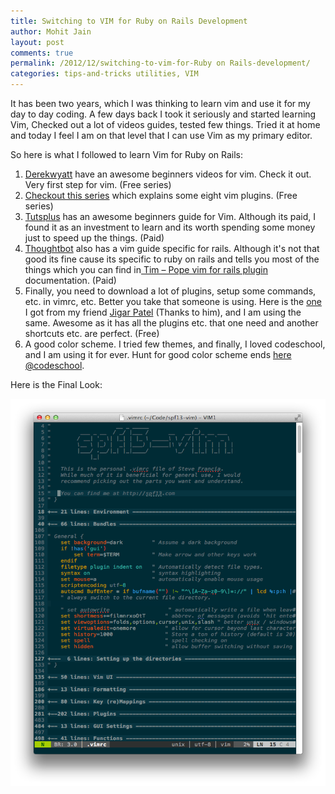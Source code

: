 ```yaml
---
title: Switching to VIM for Ruby on Rails Development
author: Mohit Jain
layout: post
comments: true
permalink: /2012/12/switching-to-vim-for-Ruby on Rails-development/
categories: tips-and-tricks utilities, VIM
---
```

It has been two years, which I was thinking to learn vim and use it for my day to day coding. A few days back I took it seriously and started learning Vim, Checked out a lot of videos guides, tested few things. Tried it at home and today I feel I am on that level that I can use Vim as my primary editor.

So here is what I followed to learn Vim for Ruby on Rails:

1.  [Derekwyatt][1] have an awesome beginners videos for vim. Check it out. Very first step for vim. (Free series)
2.  [Checkout this series][2] which explains some eight vim plugins. (Free series)
3.  [Tutsplus][3] has an awesome beginners guide for Vim. Although its paid, I found it as an investment to learn and its worth spending some money just to speed up the things. (Paid)
4.  [Thoughtbot][4] also has a vim guide specific for rails. Although it's not that good its fine cause its specific to ruby on rails and tells you most of the things which you can find in[ Tim – Pope vim for rails plugin][5] documentation. (Paid)
5.  Finally, you need to download a lot of plugins, setup some commands, etc. in vimrc, etc. Better you take that someone is using. Here is the [one][6] I got from my friend [Jigar Patel][7] (Thanks to him), and I am using the same. Awesome as it has all the plugins etc. that one need and another shortcuts etc. are perfect. (Free)
6.  A good color scheme. I tried few themes, and finally, I loved codeschool, and I am using it for ever. Hunt for good color scheme ends [here @codeschool][8].

 [1]: http://www.derekwyatt.org/vim/vim-tutorial-videos/vim-novice-tutorial-videos/ "Derekwyatt Vim from Novice Tutorials"
 [2]: http://net.tutsplus.com/sessions/vim-essential-plugins/ "Essential Vim plugins."
 [3]: https://tutsplus.com/course/venture-into-vim/ "TutsPlus - Venture into Vim"
 [4]: https://learn.thoughtbot.com/products/2-vim-for-rails-developers "Thoughtbot Vim for Rails."
 [5]: https://github.com/tpope/vim-rails "Vim for Rails."
 [6]: https://github.com/mohitjain/dotvim "Vimrc for ruby on rails."
 [7]: https://twitter.com/jagira "Jigar Patel."
 [8]: http://astonj.com/tech/vim-for-ruby-rails-and-a-sexy-theme/ "CodeSchool Theme for Vim."

Here is the Final Look:

![Switching to VIM for Ruby on Rails Development](/wp-content/uploads/2012/12/Switching-to-VIM-for-Ruby-on-Rails-Development.png)
